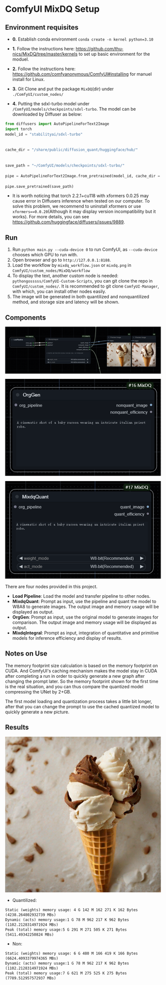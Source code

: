 # ComfyUI MixDQ Setup

## Environment requisites
- **0.** Establish conda environment `conda create -n kernel python=3.10`
- **1.** Follow the instructions here: https://github.com/thu-nics/MixDQ/tree/master/kernels to set up basic environment for the moduel.

- **2.** Follow the instructions here: https://github.com/comfyanonymous/ComfyUI#installing for manuel install for Linux.

- **3.** Git Clone and put the package `MixDQ`(dir) under `./ComfyUI/custom_nodes/`

- **4.** Putting the sdxl-turbo model under `/ComfyUI/models/checkpoints/sdxl-turbo`. The model can be downloaded by Diffuser as below:
```python
from diffusers import AutoPipelineForText2Image
import torch
model_id = "stabilityai/sdxl-turbo"


cache_dir = "/share/public/diffusion_quant/huggingface/hub/"


save_path = "~/ComfyUI/models/checkpoints/sdxl-turbo/" 

pipe = AutoPipelineForText2Image.from_pretrained(model_id, cache_dir = cache_dir,torch_dtype=torch.float16, variant="fp16")

pipe.save_pretrained(save_path)
```

- It is worth noticing that torch 2.2.1+cu118 with xformers 0.0.25 may cause error in Diffusers inference when tested on our computer. To solve this problem, we recommend to uninstall xformers or use `xformers==0.0.20`(Although it may display version incompatibility but it works). For more details, you can see https://github.com/huggingface/diffusers/issues/9889.

## Run
1. Run `python main.py --cuda-device 0` to run ComfyUI, as `--cuda-device` chooses which GPU to run with.
2. Open browser and go to `http://127.0.0.1:8188`. 
3. Load the workflow by `mixdq_workflow.json` or `mixdq.png` in `ComfyUI/custom_nodes/MixDQ/workflow`
4. To display the text, another custom node is needed: `pythongosssss/ComfyUI-Custom-Scripts`, you can git clone the repo in `ComfyUI/custom_nodes/`. It is recommended to git clone `ComfyUI-Manager`, with which, you can install other nodes easily.
5. The image will be generated in both quantilized and nonquantilized method, and storage size and latency will be shown.

## Components
![mod1.png](..%2Fworkflow%2Fmod1.png)

![org_gen.png](..%2Fworkflow%2Forg_gen.png)

![mixdqquant.png](..%2Fworkflow%2Fmixdqquant.png)

There are four nodes provided in this project.

- **Load Pipeline**: Load the model and transfer pipeline to other nodes.
- **MixdqQuant**: Prompt as input, use the pipeline and quant the model to W8A8 to generate images. The output image and memory usage will be displayed as output.
- **OrgGen**: Prompt as input, use the original model to generate images for comparison. The output image and memory usage will be displayed as output.
- **MixdqIntegral**: Prompt as input, integration of quantitative and primitive models for inference efficiency and display of results.

## Notes on Use
The memory footprint size calculation is based on the memory footprint on CUDA. And ComfyUI's caching mechanism makes the model stay in CUDA after completing a run in order to quickly generate a new graph after changing the prompt later. So the memory footprint shown for the first time is the real situation, and you can thus compare the quantized model compressing the UNet by 2+GB.

The first model loading and quantization process takes a little bit longer, after that you can change the prompt to use the cached quantized model to quickly generate a new picture.
## Results
![mixdq.png](..%2Fworkflow%2Fmixdq.png)

- Quantilized:
```
Static (weights) memory usage: 4 G 142 M 162 271 K 162 Bytes (4238.264802932739 MBs)
Dynamic (acts) memory usage:1 G 78 M 962 217 K 962 Bytes (1102.2128314971924 MBs)
Peak (total) memory usage:5 G 291 M 271 505 K 271 Bytes (5411.49342250824 MBs)
```

- Non:
```
Static (weights) memory usage: 6 G 480 M 166 419 K 166 Bytes (6624.4093379974365 MBs)
Dynamic (acts) memory usage:1 G 78 M 962 217 K 962 Bytes (1102.2128314971924 MBs)
Peak (total) memory usage:7 G 621 M 275 525 K 275 Bytes (7789.512957572937 MBs)
```

